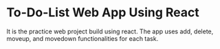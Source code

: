 # To-Do-List Web App Using React

It is the practice web project build using react. The app uses add, delete, moveup, and movedown functionalities for each task.
